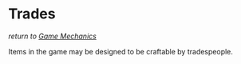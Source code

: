 # Trades
*return to [Game Mechanics](README.md)*

Items in the game may be designed to be craftable by tradespeople.